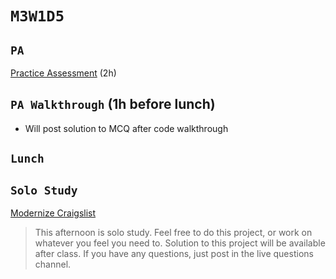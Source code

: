 # `M3W1D5`

## `PA`

[Practice Assessment](https://open.appacademy.io/learn/js-py---pt-may-2022-online/week-13---practice-assessment/css-practice-project---part-i) (2h)

## `PA Walkthrough` (1h before lunch)

- Will post solution to MCQ after code walkthrough

## `Lunch`

## `Solo Study`

[Modernize Craigslist](https://open.appacademy.io/learn/js-py---pt-may-2022-online/week-13---html-and-css/modernize-craigslist-long-practice)

> This afternoon is solo study. Feel free to do this project, or work on whatever you feel you need to. Solution to this project will be available after class. If you have any questions, just post in the live questions channel.
